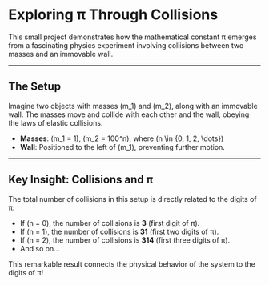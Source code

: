 # Exploring π Through Collisions

This small project demonstrates how the mathematical constant π emerges from a fascinating physics experiment involving collisions between two masses and an immovable wall.

---

## The Setup
Imagine two objects with masses \(m_1\) and \(m_2\), along with an immovable wall. The masses move and collide with each other and the wall, obeying the laws of elastic collisions.

- **Masses**: \(m_1 = 1\), \(m_2 = 100^n\), where \(n \in \{0, 1, 2, \dots\}\)
- **Wall**: Positioned to the left of \(m_1\), preventing further motion.

---

## Key Insight: Collisions and π
The total number of collisions in this setup is directly related to the digits of π:

- If \(n = 0\), the number of collisions is **3** (first digit of π).
- If \(n = 1\), the number of collisions is **31** (first two digits of π).
- If \(n = 2\), the number of collisions is **314** (first three digits of π).
- And so on...

This remarkable result connects the physical behavior of the system to the digits of π!
